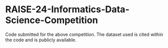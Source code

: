 # RAISE-24-Informatics-Data-Science-Competition

Code submitted for the above competition. The dataset used is cited within the code and is publicly available.
